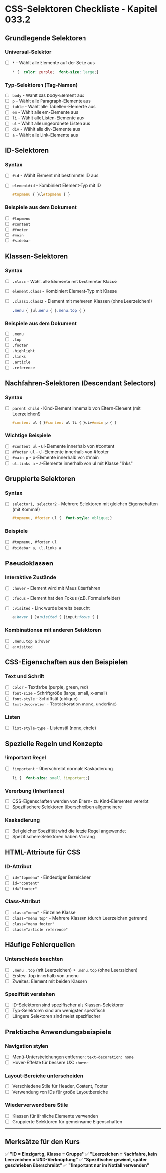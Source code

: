 # CSS-Selektoren Checkliste - Kapitel 033.2

## Grundlegende Selektoren

### Universal-Selektor

- [ ] `*` - Wählt alle Elemente auf der Seite aus
    
    ```css
    * {  color: purple;  font-size: large;}
    ```
    

### Typ-Selektoren (Tag-Namen)

- [ ] `body` - Wählt das body-Element aus
- [ ] `p` - Wählt alle Paragraph-Elemente aus
- [ ] `table` - Wählt alle Tabellen-Elemente aus
- [ ] `em` - Wählt alle em-Elemente aus
- [ ] `li` - Wählt alle Listen-Elemente aus
- [ ] `ul` - Wählt alle ungeordnete Listen aus
- [ ] `div` - Wählt alle div-Elemente aus
- [ ] `a` - Wählt alle Link-Elemente aus

## ID-Selektoren

### Syntax

- [ ] `#id` - Wählt Element mit bestimmter ID aus
- [ ] `element#id` - Kombiniert Element-Typ mit ID
    
    ```css
    #topmenu { }ul#topmenu { }
    ```
    

### Beispiele aus dem Dokument

- [ ] `#topmenu`
- [ ] `#content`
- [ ] `#footer`
- [ ] `#main`
- [ ] `#sidebar`

## Klassen-Selektoren

### Syntax

- [ ] `.class` - Wählt alle Elemente mit bestimmter Klasse
- [ ] `element.class` - Kombiniert Element-Typ mit Klasse
- [ ] `.class1.class2` - Element mit mehreren Klassen (ohne Leerzeichen!)
    
    ```css
    .menu { }ul.menu { }.menu.top { }
    ```
    

### Beispiele aus dem Dokument

- [ ] `.menu`
- [ ] `.top`
- [ ] `.footer`
- [ ] `.highlight`
- [ ] `.links`
- [ ] `.article`
- [ ] `.reference`

## Nachfahren-Selektoren (Descendant Selectors)

### Syntax

- [ ] `parent child` - Kind-Element innerhalb von Eltern-Element (mit Leerzeichen!)
    
    ```css
    #content ul { }#content ul li { }div#main p { }
    ```
    

### Wichtige Beispiele

- [ ] `#content ul` - ul-Elemente innerhalb von #content
- [ ] `#footer ul` - ul-Elemente innerhalb von #footer
- [ ] `#main p` - p-Elemente innerhalb von #main
- [ ] `ul.links a` - a-Elemente innerhalb von ul mit Klasse "links"

## Gruppierte Selektoren

### Syntax

- [ ] `selector1, selector2` - Mehrere Selektoren mit gleichen Eigenschaften (mit Komma!)
    
    ```css
    #topmenu, #footer ul {  font-style: oblique;}
    ```
    

### Beispiele

- [ ] `#topmenu, #footer ul`
- [ ] `#sidebar a, ul.links a`

## Pseudoklassen

### Interaktive Zustände

- [ ] `:hover` - Element wird mit Maus überfahren
- [ ] `:focus` - Element hat den Fokus (z.B. Formularfelder)
- [ ] `:visited` - Link wurde bereits besucht
    
    ```css
    a:hover { }a:visited { }input:focus { }
    ```
    

### Kombinationen mit anderen Selektoren

- [ ] `.menu.top a:hover`
- [ ] `a:visited`

## CSS-Eigenschaften aus den Beispielen

### Text und Schrift

- [ ] `color` - Textfarbe (purple, green, red)
- [ ] `font-size` - Schriftgröße (large, small, x-small)
- [ ] `font-style` - Schriftstil (oblique)
- [ ] `text-decoration` - Textdekoration (none, underline)

### Listen

- [ ] `list-style-type` - Listenstil (none, circle)

## Spezielle Regeln und Konzepte

### !important Regel

- [ ] `!important` - Überschreibt normale Kaskadierung
    
    ```css
    li {  font-size: small !important;}
    ```
    

### Vererbung (Inheritance)

- [ ] CSS-Eigenschaften werden von Eltern- zu Kind-Elementen vererbt
- [ ] Spezifischere Selektoren überschreiben allgemeinere

### Kaskadierung

- [ ] Bei gleicher Spezifität wird die letzte Regel angewendet
- [ ] Spezifischere Selektoren haben Vorrang

## HTML-Attribute für CSS

### ID-Attribut

- [ ] `id="topmenu"` - Eindeutiger Bezeichner
- [ ] `id="content"`
- [ ] `id="footer"`

### Class-Attribut

- [ ] `class="menu"` - Einzelne Klasse
- [ ] `class="menu top"` - Mehrere Klassen (durch Leerzeichen getrennt)
- [ ] `class="menu footer"`
- [ ] `class="article reference"`

## Häufige Fehlerquellen

### Unterschiede beachten

- [ ] `.menu .top` (mit Leerzeichen) ≠ `.menu.top` (ohne Leerzeichen)
- [ ] Erstes: .top innerhalb von .menu
- [ ] Zweites: Element mit beiden Klassen

### Spezifität verstehen

- [ ] ID-Selektoren sind spezifischer als Klassen-Selektoren
- [ ] Typ-Selektoren sind am wenigsten spezifisch
- [ ] Längere Selektoren sind meist spezifischer

## Praktische Anwendungsbeispiele

### Navigation stylen

- [ ] Menü-Unterstreichungen entfernen: `text-decoration: none`
- [ ] Hover-Effekte für bessere UX: `:hover`

### Layout-Bereiche unterscheiden

- [ ] Verschiedene Stile für Header, Content, Footer
- [ ] Verwendung von IDs für große Layoutbereiche

### Wiederverwendbare Stile

- [ ] Klassen für ähnliche Elemente verwenden
- [ ] Gruppierte Selektoren für gemeinsame Eigenschaften

---

## Merksätze für den Kurs

✅ **"ID = Einzigartig, Klasse = Gruppe"** ✅ **"Leerzeichen = Nachfahre, kein Leerzeichen = UND-Verknüpfung"** ✅ **"Spezifischer gewinnt, später geschrieben überschreibt"** ✅ **"!important nur im Notfall verwenden"**